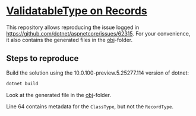# [ValidatableType on Records](https://github.com/dotnet/aspnetcore/issues/62315)
This repository allows reproducing the issue logged in https://github.com/dotnet/aspnetcore/issues/62315. For your convenience, it also contains the generated files in the [obj](obj/Debug/net10.0/generated/Microsoft.AspNetCore.Http.ValidationsGenerator/Microsoft.AspNetCore.Http.ValidationsGenerator.ValidationsGenerator)-folder.

## Steps to reproduce

Build the solution using the 10.0.100-preview.5.25277.114 version of dotnet:

```bash
dotnet build
```

Look at the generated file in the [obj](obj/Debug/net10.0/generated/Microsoft.AspNetCore.Http.ValidationsGenerator/Microsoft.AspNetCore.Http.ValidationsGenerator.ValidationsGenerator)-folder.

Line 64 contains metadata for the `ClassType`, but not the `RecordType`.

